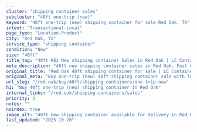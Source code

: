 ```yaml
---
cluster: "shipping container sales"
subcluster: "40ft one-trip (new)"
keyword: "40ft one-trip (new) shipping container for sale Red Oak, TX"
intent: "Transactional-Local"
page_type: "Location-Product"
city: "Red Oak, TX"
service_type: "shipping container"
condition: "New"
size: "40ft"
title_tag: "40ft K6z New shipping container Sales in Red Oak | LC Container"
meta_description: "40ft new shipping container sales in Red Oak. Fast delivery, competitive pricing. Serving shipping containers area. Quote ID: 5RM. Call (214) 524-4168 for your free quote today."
original_title: "Red Oak 40ft shipping container for sale | LC Container"
original_meta: "Buy one-trip (new) 40ft shipping container sale with local delivery in Red Oak, TX. LC Container — local Since 2003. Request a fast quote today."
url_slug: "/red-oak/buy/40ft/shipping-containers/one-trip-new"
h1: "Buy 40ft one-trip (new) shipping container in Red Oak"
internal_links: "/red-oak/shipping-containers/sales"
priority: 3
notes: ""
noindex: true
image_alt: "40ft new shipping container available for delivery in Red Oak"
last_updated: "2025-10-20"
---
```


<!-- TODO: Add unique city/inventory copy, images, and internal links here. -->

